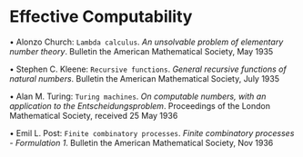 # Effective Computability


• Alonzo Church: `Lambda calculus`. *An unsolvable problem of elementary number theory*. Bulletin the American Mathematical Society, May 1935

• Stephen C. Kleene: `Recursive functions`. *General recursive functions of natural numbers*. Bulletin the American Mathematical Society, July 1935

• Alan M. Turing: `Turing machines`. *On computable numbers, with an application to the Entscheidungsproblem*. Proceedings of the London Mathematical Society, received 25 May 1936

• Emil L. Post: `Finite combinatory processes`. *Finite combinatory processes - Formulation 1*. Bulletin the American Mathematical Society, Nov 1936
